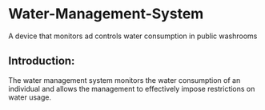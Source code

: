 # Water-Management-System
A device that monitors ad controls water consumption in public washrooms

## Introduction:

The water management system monitors the water consumption of an individual and allows the management to effectively impose restrictions on water usage.


<!--stackedit_data:
eyJoaXN0b3J5IjpbMTA5MjUzNDQ2MV19
-->